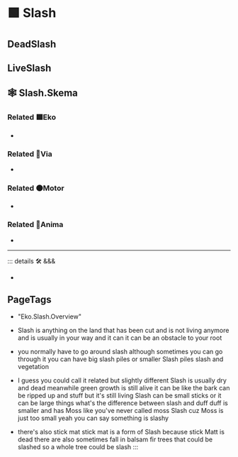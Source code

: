 # 🟩  <ekos>Slash</ekos>

## DeadSlash

## LiveSlash

## 🕸 Slash.Skema

### Related 🟩<ekos>Eko</ekos>

-

### Related 🔻<via>Via</via>

-

### Related 🟠<motor>Motor</motor>

-

### Related 💜<anima>Anima</anima>

-

---

<!-- =================================================== -->
<!-- =================================================== -->
<!-- =================================================== -->
<!-- =================================================== -->
<!-- =================================================== -->
::: details 🛠 <dev>&&&</dev>

-

<h2>PageTags</h2>

- "Eko.Slash.Overview"
- Slash is anything on the land that has been cut and is not living anymore and is usually in your way and it can it can be an obstacle to your root

- you normally have to go around slash although sometimes you can go through it you can have big slash piles or smaller Slash piles slash and vegetation

- I guess you could call it related but slightly different Slash is usually dry and dead meanwhile green growth is still alive it can be like the bark can be ripped up and stuff but it's still living Slash can be small sticks or it can be large things what's the difference between slash and duff duff is smaller and has Moss like you've never called moss Slash cuz Moss is just too small yeah you can say something is slashy

- there's also stick mat stick mat is a form of Slash because stick Matt is dead there are also sometimes fall in balsam fir trees that could be slashed so a whole tree could be slash
:::
